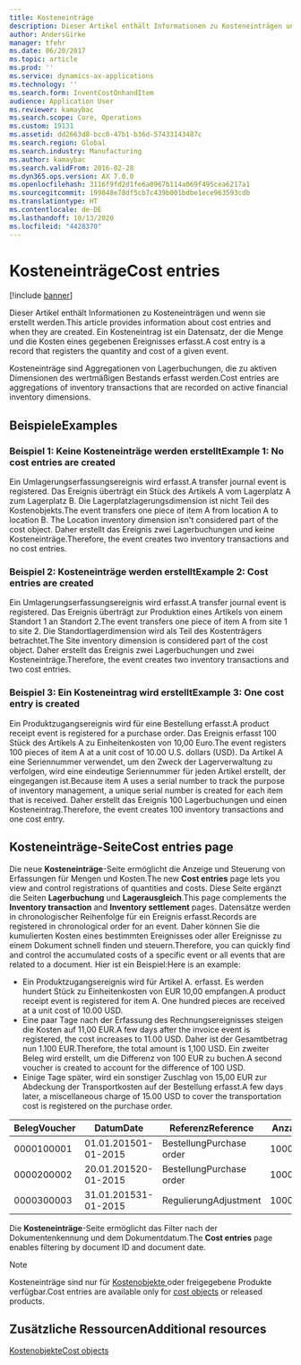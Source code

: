 ```yaml
---
title: Kosteneinträge
description: Dieser Artikel enthält Informationen zu Kosteneinträgen und wenn sie erstellt werden. Ein Kosteneintrag ist ein Datensatz, der die Menge und die Kosten eines gegebenen Ereignisses erfasst.
author: AndersGirke
manager: tfehr
ms.date: 06/20/2017
ms.topic: article
ms.prod: ''
ms.service: dynamics-ax-applications
ms.technology: ''
ms.search.form: InventCostOnhandItem
audience: Application User
ms.reviewer: kamaybac
ms.search.scope: Core, Operations
ms.custom: 19131
ms.assetid: dd2663d8-bcc0-47b1-b36d-57433143487c
ms.search.region: Global
ms.search.industry: Manufacturing
ms.author: kamaybac
ms.search.validFrom: 2016-02-28
ms.dyn365.ops.version: AX 7.0.0
ms.openlocfilehash: 3116f9fd2d1fe6a0967b114a069f495cea6217a1
ms.sourcegitcommit: 199848e78df5cb7c439b001bdbe1ece963593cdb
ms.translationtype: HT
ms.contentlocale: de-DE
ms.lasthandoff: 10/13/2020
ms.locfileid: "4428370"
---
```

# <a name="cost-entries"></a><span data-ttu-id="f945a-104">Kosteneinträge</span><span class="sxs-lookup"><span data-stu-id="f945a-104">Cost entries</span></span>

[!include [banner](../includes/banner.md)]

<span data-ttu-id="f945a-105">Dieser Artikel enthält Informationen zu Kosteneinträgen und wenn sie erstellt werden.</span><span class="sxs-lookup"><span data-stu-id="f945a-105">This article provides information about cost entries and when they are created.</span></span> <span data-ttu-id="f945a-106">Ein Kosteneintrag ist ein Datensatz, der die Menge und die Kosten eines gegebenen Ereignisses erfasst.</span><span class="sxs-lookup"><span data-stu-id="f945a-106">A cost entry is a record that registers the quantity and cost of a given event.</span></span>

<span data-ttu-id="f945a-107">Kosteneinträge sind Aggregationen von Lagerbuchungen, die zu aktiven Dimensionen des wertmäßigen Bestands erfasst werden.</span><span class="sxs-lookup"><span data-stu-id="f945a-107">Cost entries are aggregations of inventory transactions that are recorded on active financial inventory dimensions.</span></span>

## <a name="examples"></a><span data-ttu-id="f945a-108">Beispiele</span><span class="sxs-lookup"><span data-stu-id="f945a-108">Examples</span></span>
### <a name="example-1-no-cost-entries-are-created"></a><span data-ttu-id="f945a-109">Beispiel 1: Keine Kosteneinträge werden erstellt</span><span class="sxs-lookup"><span data-stu-id="f945a-109">Example 1: No cost entries are created</span></span>

<span data-ttu-id="f945a-110">Ein Umlagerungserfassungsereignis wird erfasst.</span><span class="sxs-lookup"><span data-stu-id="f945a-110">A transfer journal event is registered.</span></span> <span data-ttu-id="f945a-111">Das Ereignis überträgt ein Stück des Artikels A vom Lagerplatz A zum Lagerplatz B. Die Lagerplatzlagerungsdimension ist nicht Teil des Kostenobjekts.</span><span class="sxs-lookup"><span data-stu-id="f945a-111">The event transfers one piece of item A from location A to location B. The Location inventory dimension isn't considered part of the cost object.</span></span> <span data-ttu-id="f945a-112">Daher erstellt das Ereignis zwei Lagerbuchungen und keine Kosteneinträge.</span><span class="sxs-lookup"><span data-stu-id="f945a-112">Therefore, the event creates two inventory transactions and no cost entries.</span></span>

### <a name="example-2-cost-entries-are-created"></a><span data-ttu-id="f945a-113">Beispiel 2: Kosteneinträge werden erstellt</span><span class="sxs-lookup"><span data-stu-id="f945a-113">Example 2: Cost entries are created</span></span>

<span data-ttu-id="f945a-114">Ein Umlagerungserfassungsereignis wird erfasst.</span><span class="sxs-lookup"><span data-stu-id="f945a-114">A transfer journal event is registered.</span></span> <span data-ttu-id="f945a-115">Das Ereignis überträgt zur Produktion eines Artikels von einem Standort 1 an Standort 2.</span><span class="sxs-lookup"><span data-stu-id="f945a-115">The event transfers one piece of item A from site 1 to site 2.</span></span> <span data-ttu-id="f945a-116">Die Standortlagerdimension wird als Teil des Kostenträgers betrachtet.</span><span class="sxs-lookup"><span data-stu-id="f945a-116">The Site inventory dimension is considered part of the cost object.</span></span> <span data-ttu-id="f945a-117">Daher erstellt das Ereignis zwei Lagerbuchungen und zwei Kosteneinträge.</span><span class="sxs-lookup"><span data-stu-id="f945a-117">Therefore, the event creates two inventory transactions and two cost entries.</span></span>

### <a name="example-3-one-cost-entry-is-created"></a><span data-ttu-id="f945a-118">Beispiel 3: Ein Kosteneintrag wird erstellt</span><span class="sxs-lookup"><span data-stu-id="f945a-118">Example 3: One cost entry is created</span></span>

<span data-ttu-id="f945a-119">Ein Produktzugangsereignis wird für eine Bestellung erfasst.</span><span class="sxs-lookup"><span data-stu-id="f945a-119">A product receipt event is registered for a purchase order.</span></span> <span data-ttu-id="f945a-120">Das Ereignis erfasst 100 Stück des Artikels A zu Einheitenkosten von 10,00 Euro.</span><span class="sxs-lookup"><span data-stu-id="f945a-120">The event registers 100 pieces of item A at a unit cost of 10.00 U.S. dollars (USD).</span></span> <span data-ttu-id="f945a-121">Da Artikel A eine Seriennummer verwendet, um den Zweck der Lagerverwaltung zu verfolgen, wird eine eindeutige Seriennummer für jeden Artikel erstellt, der eingegangen ist.</span><span class="sxs-lookup"><span data-stu-id="f945a-121">Because item A uses a serial number to track the purpose of inventory management, a unique serial number is created for each item that is received.</span></span> <span data-ttu-id="f945a-122">Daher erstellt das Ereignis 100 Lagerbuchungen und einen Kosteneintrag.</span><span class="sxs-lookup"><span data-stu-id="f945a-122">Therefore, the event creates 100 inventory transactions and one cost entry.</span></span>

## <a name="cost-entries-page"></a><span data-ttu-id="f945a-123">Kosteneinträge-Seite</span><span class="sxs-lookup"><span data-stu-id="f945a-123">Cost entries page</span></span>
<span data-ttu-id="f945a-124">Die neue **Kosteneinträge**-Seite ermöglicht die Anzeige und Steuerung von Erfassungen für Mengen und Kosten.</span><span class="sxs-lookup"><span data-stu-id="f945a-124">The new **Cost entries** page lets you view and control registrations of quantities and costs.</span></span> <span data-ttu-id="f945a-125">Diese Seite ergänzt die Seiten **Lagerbuchung** und **Lagerausgleich**.</span><span class="sxs-lookup"><span data-stu-id="f945a-125">This page complements the **Inventory transaction** and **Inventory settlement** pages.</span></span> <span data-ttu-id="f945a-126">Datensätze werden in chronologischer Reihenfolge für ein Ereignis erfasst.</span><span class="sxs-lookup"><span data-stu-id="f945a-126">Records are registered in chronological order for an event.</span></span> <span data-ttu-id="f945a-127">Daher können Sie die kumulierten Kosten eines bestimmten Ereignisses oder aller Ereignisse zu einem Dokument schnell finden und steuern.</span><span class="sxs-lookup"><span data-stu-id="f945a-127">Therefore, you can quickly find and control the accumulated costs of a specific event or all events that are related to a document.</span></span> <span data-ttu-id="f945a-128">Hier ist ein Beispiel:</span><span class="sxs-lookup"><span data-stu-id="f945a-128">Here is an example:</span></span>

-   <span data-ttu-id="f945a-129">Ein Produktzugangsereignis wird für Artikel A. erfasst. Es werden hundert Stück zu Einheitenkosten von EUR 10,00 empfangen.</span><span class="sxs-lookup"><span data-stu-id="f945a-129">A product receipt event is registered for item A. One hundred pieces are received at a unit cost of 10.00 USD.</span></span>
-   <span data-ttu-id="f945a-130">Eine paar Tage nach der Erfassung des Rechnungsereignisses steigen die Kosten auf 11,00 EUR.</span><span class="sxs-lookup"><span data-stu-id="f945a-130">A few days after the invoice event is registered, the cost increases to 11.00 USD.</span></span> <span data-ttu-id="f945a-131">Daher ist der Gesamtbetrag nun 1.100 EUR.</span><span class="sxs-lookup"><span data-stu-id="f945a-131">Therefore, the total amount is 1,100 USD.</span></span> <span data-ttu-id="f945a-132">Ein zweiter Beleg wird erstellt, um die Differenz von 100 EUR zu buchen.</span><span class="sxs-lookup"><span data-stu-id="f945a-132">A second voucher is created to account for the difference of 100 USD.</span></span>
-   <span data-ttu-id="f945a-133">Einige Tage später, wird ein sonstiger Zuschlag von 15,00 EUR zur Abdeckung der Transportkosten auf der Bestellung erfasst.</span><span class="sxs-lookup"><span data-stu-id="f945a-133">A few days later, a miscellaneous charge of 15.00 USD to cover the transportation cost is registered on the purchase order.</span></span>

| <span data-ttu-id="f945a-134">Beleg</span><span class="sxs-lookup"><span data-stu-id="f945a-134">Voucher</span></span> | <span data-ttu-id="f945a-135">Datum</span><span class="sxs-lookup"><span data-stu-id="f945a-135">Date</span></span>       | <span data-ttu-id="f945a-136">Referenz</span><span class="sxs-lookup"><span data-stu-id="f945a-136">Reference</span></span>      | <span data-ttu-id="f945a-137">Anzahl</span><span class="sxs-lookup"><span data-stu-id="f945a-137">Number</span></span> | <span data-ttu-id="f945a-138">Loskennung</span><span class="sxs-lookup"><span data-stu-id="f945a-138">Lot ID</span></span>  | <span data-ttu-id="f945a-139">Leistung</span><span class="sxs-lookup"><span data-stu-id="f945a-139">Quantity</span></span> | <span data-ttu-id="f945a-140">Betrag</span><span class="sxs-lookup"><span data-stu-id="f945a-140">Amount</span></span>  |
|---------|------------|----------------|--------|---------|---------------|----|
| <span data-ttu-id="f945a-141">00001</span><span class="sxs-lookup"><span data-stu-id="f945a-141">00001</span></span>   | <span data-ttu-id="f945a-142">01.01.2015</span><span class="sxs-lookup"><span data-stu-id="f945a-142">01-01-2015</span></span> | <span data-ttu-id="f945a-143">Bestellung</span><span class="sxs-lookup"><span data-stu-id="f945a-143">Purchase order</span></span> | <span data-ttu-id="f945a-144">100001</span><span class="sxs-lookup"><span data-stu-id="f945a-144">100001</span></span> | <span data-ttu-id="f945a-145">0000101</span><span class="sxs-lookup"><span data-stu-id="f945a-145">0000101</span></span> | <span data-ttu-id="f945a-146">100,00</span><span class="sxs-lookup"><span data-stu-id="f945a-146">100.00</span></span>   | <span data-ttu-id="f945a-147">1000,00</span><span class="sxs-lookup"><span data-stu-id="f945a-147">1000.00</span></span> |
| <span data-ttu-id="f945a-148">00002</span><span class="sxs-lookup"><span data-stu-id="f945a-148">00002</span></span>   | <span data-ttu-id="f945a-149">20.01.2015</span><span class="sxs-lookup"><span data-stu-id="f945a-149">20-01-2015</span></span> | <span data-ttu-id="f945a-150">Bestellung</span><span class="sxs-lookup"><span data-stu-id="f945a-150">Purchase order</span></span> | <span data-ttu-id="f945a-151">100001</span><span class="sxs-lookup"><span data-stu-id="f945a-151">100001</span></span> | <span data-ttu-id="f945a-152">0000101</span><span class="sxs-lookup"><span data-stu-id="f945a-152">0000101</span></span> |          | <span data-ttu-id="f945a-153">100,00</span><span class="sxs-lookup"><span data-stu-id="f945a-153">100.00</span></span>  |
| <span data-ttu-id="f945a-154">00003</span><span class="sxs-lookup"><span data-stu-id="f945a-154">00003</span></span>   | <span data-ttu-id="f945a-155">31.01.2015</span><span class="sxs-lookup"><span data-stu-id="f945a-155">31-01-2015</span></span> | <span data-ttu-id="f945a-156">Regulierung</span><span class="sxs-lookup"><span data-stu-id="f945a-156">Adjustment</span></span>     | <span data-ttu-id="f945a-157">100001</span><span class="sxs-lookup"><span data-stu-id="f945a-157">100001</span></span> | <span data-ttu-id="f945a-158">0000101</span><span class="sxs-lookup"><span data-stu-id="f945a-158">0000101</span></span> |          | <span data-ttu-id="f945a-159">15:00</span><span class="sxs-lookup"><span data-stu-id="f945a-159">15.00</span></span>   |

<span data-ttu-id="f945a-160">Die **Kosteneinträge**-Seite ermöglicht das Filter nach der Dokumentenkennung und dem Dokumentdatum.</span><span class="sxs-lookup"><span data-stu-id="f945a-160">The **Cost entries** page enables filtering by document ID and document date.</span></span> 

> [!NOTE]
> <span data-ttu-id="f945a-161">Kosteneinträge sind nur für [Kostenobjekte ](cost-object.md)oder freigegebene Produkte verfügbar.</span><span class="sxs-lookup"><span data-stu-id="f945a-161">Cost entries are available only for [cost objects](cost-object.md) or released products.</span></span>

<a name="additional-resources"></a><span data-ttu-id="f945a-162">Zusätzliche Ressourcen</span><span class="sxs-lookup"><span data-stu-id="f945a-162">Additional resources</span></span>
--------

[<span data-ttu-id="f945a-163">Kostenobjekte</span><span class="sxs-lookup"><span data-stu-id="f945a-163">Cost objects</span></span>](cost-object.md)



